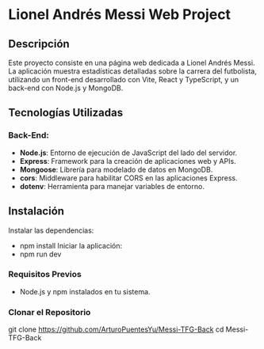 # Lionel Andrés Messi Web Project

## Descripción

Este proyecto consiste en una página web dedicada a Lionel Andrés Messi. La aplicación muestra estadísticas detalladas sobre la carrera del futbolista, utilizando un front-end desarrollado con Vite, React y TypeScript, y un back-end con Node.js y MongoDB.

## Tecnologías Utilizadas

### Back-End:
- **Node.js**: Entorno de ejecución de JavaScript del lado del servidor.
- **Express**: Framework para la creación de aplicaciones web y APIs.
- **Mongoose**: Librería para modelado de datos en MongoDB.
- **cors**: Middleware para habilitar CORS en las aplicaciones Express.
- **dotenv**: Herramienta para manejar variables de entorno.

## Instalación

Instalar las dependencias:
- npm install
Iniciar la aplicación:
- npm run dev

### Requisitos Previos
- Node.js y npm instalados en tu sistema.

### Clonar el Repositorio
git clone https://github.com/ArturoPuentesYu/Messi-TFG-Back
cd Messi-TFG-Back
